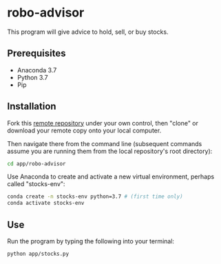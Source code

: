 # robo-advisor
This program will give advice to hold, sell, or buy stocks.

## Prerequisites

  + Anaconda 3.7
  + Python 3.7
  + Pip

## Installation

Fork this [remote repository](https://github.com/nyk89/robo-advisor) under your own control, then "clone" or download your remote copy onto your local computer.

Then navigate there from the command line (subsequent commands assume you are running them from the local repository's root directory):

```sh
cd app/robo-advisor
```

Use Anaconda to create and activate a new virtual environment, perhaps called "stocks-env":

```sh
conda create -n stocks-env python=3.7 # (first time only)
conda activate stocks-env
```
## Use
Run the program by typing the following into your terminal:
```sh
python app/stocks.py
```

